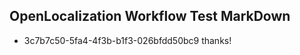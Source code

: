 ## OpenLocalization Workflow Test MarkDown
* 3c7b7c50-5fa4-4f3b-b1f3-026bfdd50bc9 
thanks!<!--HONumber=Mar16_HO3-->
